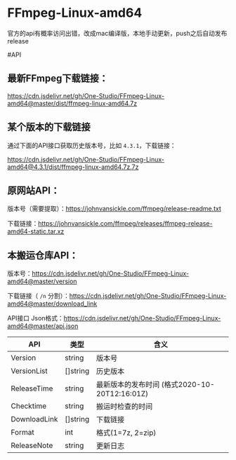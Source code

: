 # FFmpeg-Linux-amd64

官方的api有概率访问出错，改成mac编译版，本地手动更新，push之后自动发布release

#API

## 最新FFmpeg下载链接：
https://cdn.jsdelivr.net/gh/One-Studio/FFmpeg-Linux-amd64@master/dist/ffmpeg-linux-amd64.7z

## 某个版本的下载链接
通过下面的API接口获取历史版本号，比如 `4.3.1`，下载链接：

https://cdn.jsdelivr.net/gh/One-Studio/FFmpeg-Linux-amd64@4.3.1/dist/ffmpeg-linux-amd64.7z.7z

## 原网站API：
版本号（需要提取）：https://johnvansickle.com/ffmpeg/release-readme.txt

下载链接：https://johnvansickle.com/ffmpeg/releases/ffmpeg-release-amd64-static.tar.xz

## 本搬运仓库API：
版本号：https://cdn.jsdelivr.net/gh/One-Studio/FFmpeg-Linux-amd64@master/version

下载链接（ `/n` 分割）：https://cdn.jsdelivr.net/gh/One-Studio/FFmpeg-Linux-amd64@master/download_link

API接口 Json格式：https://cdn.jsdelivr.net/gh/One-Studio/FFmpeg-Linux-amd64@master/api.json

| API          | 类型     | 含义                                          |
| ------------ | -------- | --------------------------------------------- |
| Version      | string   | 版本号                                        |
| VersionList  | []string | 历史版本                                      |
| ReleaseTime  | string   | 最新版本的发布时间 (格式2020-10-20T12:16:01Z) |
| Checktime    | string   | 搬运时检查的时间                              |
| DownloadLink | []string | 下载链接                                      |
| Format       | int      | 格式(1=7z, 2=zip)                             |
| ReleaseNote  | string   | 更新日志                                      |
